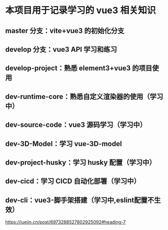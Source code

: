 <!--
 * @Author: Hongzf
 * @Date: 2022-10-10 15:15:56
 * @LastEditors: Hongzf
 * @LastEditTime: 2022-11-16 10:06:25
 * @Description:
-->

# 本项目用于记录学习的 vue3 相关知识

## master 分支：vite+vue3 的初始化分支

## develop 分支：vue3 API 学习和练习

## develop-project：熟悉 element3+vue3 的项目使用

## dev-runtime-core：熟悉自定义渲染器的使用（学习中）

## dev-source-code：vue3 源码学习（学习中）

## dev-3D-Model：学习 vue-3D-model

## dev-project-husky：学习 husky 配置（学习中）

## dev-cicd：学习 CICD 自动化部署（学习中）

## dev-cli：vue3-脚手架搭建（学习中,eslint配置不生效）
https://juejin.cn/post/6973288527802925092#heading-7
